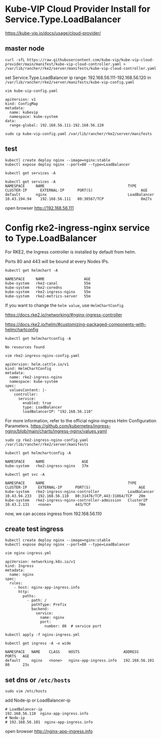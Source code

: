 # Kube-VIP Cloud Provider Install for Service.Type.LoadBalancer
https://kube-vip.io/docs/usage/cloud-provider/

## master node
```
curl -sfL https://raw.githubusercontent.com/kube-vip/kube-vip-cloud-provider/main/manifest/kube-vip-cloud-controller.yaml > /var/lib/rancher/rke2/server/manifests/kube-vip-cloud-controller.yaml
```

set Service.Type.LoadBalancer ip range: 192.168.56.111-192.168.56.120 in ```/var/lib/rancher/rke2/server/manifests/kube-vip-config.yaml```

```
vim kube-vip-config.yaml
```
```
apiVersion: v1
kind: ConfigMap
metadata:
  name: kubevip
  namespace: kube-system
data:
  range-global: 192.168.56.111-192.168.56.120
```

```
sudo cp kube-vip-config.yaml /var/lib/rancher/rke2/server/manifests
```

## test
```
kubectl create deploy nginx --image=nginx:stable
kubectl expose deploy nginx --port=80 --type=LoadBalancer
```
```
kubectl get services -A
```
```
kubectl get services -A
NAMESPACE     NAME                                      TYPE           CLUSTER-IP      EXTERNAL-IP      PORT(S)                      AGE
default       nginx                                     LoadBalancer   10.43.194.94    192.168.56.111   80:30567/TCP                 8m27s
```

open browser http://192.168.56.111 


# Config rke2-ingress-nginx service to Type.LoadBalancer


For RKE2, the Ingress controller is installed by default from helm.

Ports 80 and 443 will be bound at every Nodes IPs.

```
kubectl get helmchart -A
```
```
NAMESPACE     NAME                  AGE
kube-system   rke2-canal            55m
kube-system   rke2-coredns          55m
kube-system   rke2-ingress-nginx    55m
kube-system   rke2-metrics-server   55m
```


If you want to change the ```helm value```, use ```HelmChartConfig```

https://docs.rke2.io/networking/#nginx-ingress-controller

https://docs.rke2.io/helm/#customizing-packaged-components-with-helmchartconfig

```
kubectl get helmchartconfig -A
```
```
No resources found
```


```
vim rke2-ingress-nginx-config.yaml
```
```
apiVersion: helm.cattle.io/v1
kind: HelmChartConfig
metadata:
  name: rke2-ingress-nginx
  namespace: kube-system
spec:
  valuesContent: |-
    controller:
      service:
        enabled: true
        type: LoadBalancer
        loadBalancerIP: "192.168.56.110"
```
For more information, refer to the official nginx-ingress Helm Configuration Parameters.
https://github.com/kubernetes/ingress-nginx/blob/main/charts/ingress-nginx/values.yaml



```
sudo cp rke2-ingress-nginx-config.yaml /var/lib/rancher/rke2/server/manifests
```
```
kubectl get helmchartconfig -A
```
```
NAMESPACE     NAME                 AGE
kube-system   rke2-ingress-nginx   37m
```

```
kubectl get svc -A
```
```
NAMESPACE     NAME                                      TYPE           CLUSTER-IP     EXTERNAL-IP      PORT(S)                      AGE
kube-system   rke2-ingress-nginx-controller             LoadBalancer   10.43.94.233   192.168.56.110   80:31476/TCP,443:31864/TCP   20m
kube-system   rke2-ingress-nginx-controller-admission   ClusterIP      10.43.2.131    <none>           443/TCP                      70m
```

now, we can access ingress from 192.168.56.110 



## create test ingress

```
kubectl create deploy nginx --image=nginx:stable
kubectl expose deploy nginx --port=80 --type=LoadBalancer
```

```
vim nginx-ingress.yml
```
```
apiVersion: networking.k8s.io/v1
kind: Ingress
metadata:
  name: nginx
spec:
  rules:
    - host: nginx-app-ingress.info
      http:
        paths:
          - path: /
            pathType: Prefix
            backend:
              service:
                name: nginx
                port:
                  number: 80  # service port
```
```
kubectl apply -f nginx-ingress.yml
```
```
kubectl get ingress -A -o wide
```
```
NAMESPACE   NAME    CLASS    HOSTS                    ADDRESS          PORTS   AGE
default     nginx   <none>   nginx-app-ingress.info   192.168.56.101   80      23s
```

## set dns or ```/etc/hosts```
```
sudo vim /etc/hosts
```
add Node-ip or LoadBalancer-ip
```
# LoadBalancer-ip
192.168.56.110  nginx-app-ingress.info  
# Node-ip
# 192.168.56.101  nginx-app-ingress.info 
```


open browser http://nginx-app-ingress.info
